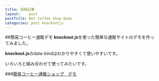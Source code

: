 ```yaml
---
title: 投稿記事
layout:    post
postTitle: Net Coffee Shop Demo
categories: post knockoutjs
---
```

##簡易コーヒー通販デモ
**knockout.js**を使った簡単な通販サイトのデモを作ってみました。

**knockout.js**のdata-bindはわかりやすくて使いやすいです。

いろいろと組み合わせて使ってみたいです。

###[簡易コーヒー通販ショップ　デモ]({{domain}}/ko/ko02.html)